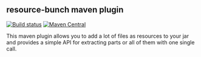 ## resource-bunch maven plugin

[![Build status](https://travis-ci.org/miracelwhipp/resource-bunch.svg?branch=master)](https://travis-ci.org/miracelwhipp/resource-bunch)
[![Maven Central](https://maven-badges.herokuapp.com/maven-central/io.github.miracelwhipp.resource.bunch/resource-bunch/badge.svg?style=flat)](https://maven-badges.herokuapp.com/maven-central/io.github.miracelwhipp.resource.bunch/resource-bunch)

This maven plugin allows you to add a lot of files as resources to your jar and provides a simple API for extracting parts or all of them with one single call.
